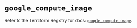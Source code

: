 # `google_compute_image`

Refer to the Terraform Registry for docs: [`google_compute_image`](https://registry.terraform.io/providers/hashicorp/google/6.19.0/docs/resources/compute_image).

